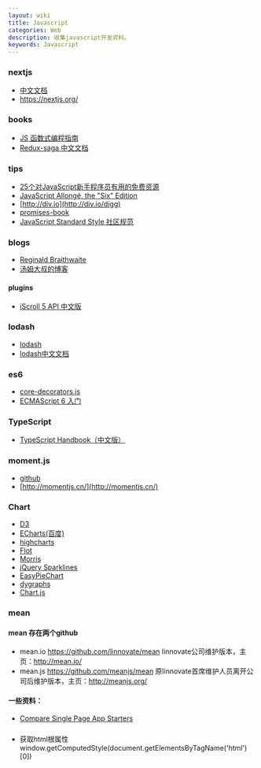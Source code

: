 ```yaml
---
layout: wiki
title: Javascript
categories: Web
description: 收集javascript开发资料。
keywords: Javascript
---
```


### nextjs
- [中文文档](http://nextjs.frontendx.cn/)
- <https://nextjs.org/>

### books
- [JS 函数式编程指南](https://www.gitbook.com/book/llh911001/mostly-adequate-guide-chinese/details)
- [Redux-saga 中文文档](http://leonshi.com/redux-saga-in-chinese/index.html)

### tips
- [25个对JavaScript新手程序员有用的免费资源](http://www.igooda.cn/jzjl/20151113976.html)
- [JavaScript Allongé, the "Six" Edition](https://leanpub.com/javascriptallongesix/read)
- [http://div.io](http://div.io/digg)
- [promises-book](http://liubin.org/promises-book/#introduction)
- [JavaScript Standard Style 社区规范](https://standardjs.com/readme-zhcn.html)

### blogs
- [Reginald Braithwaite](http://braythwayt.com/)
- [汤姆大叔的博客](http://www.cnblogs.com/TomXu/archive/2011/12/15/2288411.html)

#### plugins
- [iScroll 5 API 中文版](https://www.gitbook.com/book/iiunknown/iscroll-5-api-cn)

### lodash
- [lodash](https://lodash.com/docs)
- [lodash中文文档](http://lodashjs.com/docs/)

### es6
- [core-decorators.js](https://github.com/jayphelps/core-decorators.js)
- [ECMAScript 6 入门](http://es6.ruanyifeng.com/)

### TypeScript
- [TypeScript Handbook（中文版）](https://www.gitbook.com/book/zhongsp/typescript-handbook/details)

### moment.js
- [github](https://github.com/moment/moment/)
- [http://momentjs.cn/](http://momentjs.cn/)

### Chart
- [D3](https://d3js.org/)
- [ECharts(百度)](http://echarts.baidu.com/index.html)
- [highcharts](http://www.highcharts.com/)
- [Flot](http://www.flotcharts.org/)
- [Morris](http://morrisjs.github.io/morris.js/index.html)
- [jQuery Sparklines](http://omnipotent.net/jquery.sparkline/#s-about)
- [EasyPieChart](https://rendro.github.io/easy-pie-chart/)
- [dygraphs](http://dygraphs.com/)
- [Chart.js](http://www.chartjs.org/)

### mean
#### mean 存在两个github

- mean.io <https://github.com/linnovate/mean> linnovate公司维护版本，主页：<http://mean.io/>
- mean.js <https://github.com/meanjs/mean> 原linnovate首席维护人员离开公司后维护版本，主页：<http://meanjs.org/>
 

#### 一些资料：
- [Compare Single Page App Starters](https://docs.google.com/spreadsheets/d/1r8rJy2Q5p5QORYKcye93UECwOlSgFL24c5fyF7dqhaM/edit#gid=1607194899)

###
- 获取html根属性
  window.getComputedStyle(document.getElementsByTagName('html')[0])



